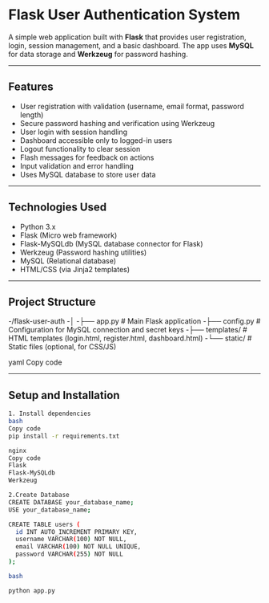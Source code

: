 # Flask User Authentication System

A simple web application built with **Flask** that provides user registration, login, session management, and a basic dashboard. The app uses **MySQL** for data storage and **Werkzeug** for password hashing.

---

## Features

- User registration with validation (username, email format, password length)
- Secure password hashing and verification using Werkzeug
- User login with session handling
- Dashboard accessible only to logged-in users
- Logout functionality to clear session
- Flash messages for feedback on actions
- Input validation and error handling
- Uses MySQL database to store user data

---

## Technologies Used

- Python 3.x
- Flask (Micro web framework)
- Flask-MySQLdb (MySQL database connector for Flask)
- Werkzeug (Password hashing utilities)
- MySQL (Relational database)
- HTML/CSS (via Jinja2 templates)

---

## Project Structure

-/flask-user-auth
-│
-├── app.py               # Main Flask application
-├── config.py            # Configuration for MySQL connection and secret keys
-├── templates/           # HTML templates (login.html, register.html, dashboard.html)
-└── static/              # Static files (optional, for CSS/JS) 

yaml
Copy code

---

## Setup and Installation

```bash
1. Install dependencies
bash
Copy code
pip install -r requirements.txt

nginx
Copy code
Flask
Flask-MySQLdb
Werkzeug

2.Create Database
CREATE DATABASE your_database_name;
USE your_database_name;

CREATE TABLE users (
  id INT AUTO_INCREMENT PRIMARY KEY,
  username VARCHAR(100) NOT NULL,
  email VARCHAR(100) NOT NULL UNIQUE,
  password VARCHAR(255) NOT NULL
);

bash

python app.py
